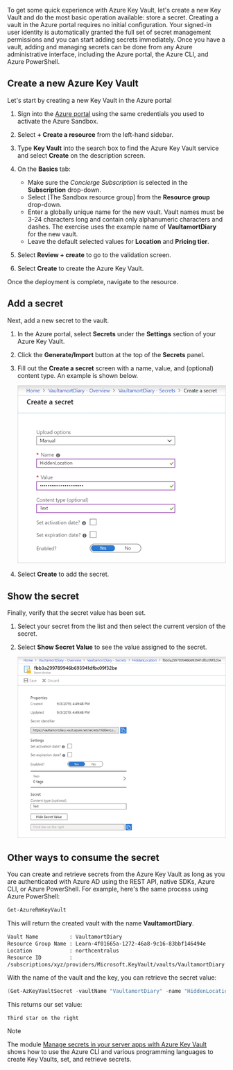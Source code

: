 To get some quick experience with Azure Key Vault, let's create a new Key Vault and do the most basic operation available: store a secret. Creating a vault in the Azure portal requires no initial configuration. Your signed-in user identity is automatically granted the full set of secret management permissions and you can start adding secrets immediately. Once you have a vault, adding and managing secrets can be done from any Azure administrative interface, including the Azure portal, the Azure CLI, and Azure PowerShell.

## Create a new Azure Key Vault

Let's start by creating a new Key Vault in the Azure portal

1. Sign into the [Azure portal](https://portal.azure.com?azure-portal=true) using the same credentials you used to activate the Azure Sandbox.
1. Select **+ Create a resource** from the left-hand sidebar.
1. Type **Key Vault** into the search box to find the Azure Key Vault service and select **Create** on the description screen.

1. On the **Basics** tab:
    - Make sure the _Concierge Subscription_ is selected in the **Subscription** drop-down.
    - Select <rgn>[The Sandbox resource group]</rgn> from the **Resource group** drop-down.
    - Enter a globally unique name for the new vault. Vault names must be 3-24 characters long and contain only alphanumeric characters and dashes. The exercise uses the example name of **VaultamortDiary** for the new vault.
    - Leave the default selected values for **Location** and **Pricing tier**.

1. Select **Review + create** to go to the validation screen.
1. Select **Create** to create the Azure Key Vault.

Once the deployment is complete, navigate to the resource.

## Add a secret

Next, add a new secret to the vault.

1. In the Azure portal, select **Secrets** under the **Settings** section of your Azure Key Vault.
1. Click the **Generate/Import** button at the top of the **Secrets** panel.
1. Fill out the **Create a secret** screen with a name, value, and (optional) content type. An example is shown below.

    ![Screenshot showing the Create a secret pane in the Azure portal for Azure Key Vault](../media/1-create-secret.png)

1. Select **Create** to add the secret.

## Show the secret

Finally, verify that the secret value has been set.

1. Select your secret from the list and then select the current version of the secret.
1. Select **Show Secret Value** to see the value assigned to the secret.

    ![Screenshot showing the secret value in the Azure portal](../media/1-show-secret.png)

## Other ways to consume the secret

You can create and retrieve secrets from the Azure Key Vault as long as you are authenticated with Azure AD using the REST API, native SDKs, Azure CLI, or Azure PowerShell. For example, here's the same process using Azure PowerShell:

```powershell
Get-AzureRmKeyVault
```

This will return the created vault with the name **VaultamortDiary**.

```output
Vault Name          : VaultamortDiary
Resource Group Name : Learn-4f01665a-1272-46a8-9c16-83bbf146494e
Location            : northcentralus
Resource ID         : /subscriptions/xyz/providers/Microsoft.KeyVault/vaults/VaultamortDiary
```

With the name of the vault and the key, you can retrieve the secret value:

```powershell
(Get-AzKeyVaultSecret -vaultName "VaultamortDiary" -name "HiddenLocation").SecretValueText
```

This returns our set value:

```output
Third star on the right
```

> [!NOTE]
> The module [Manage secrets in your server apps with Azure Key Vault](https://docs.microsoft.com/learn/modules/manage-secrets-with-azure-key-vault/) shows how to use the Azure CLI and various programming languages to create Key Vaults, set, and retrieve secrets.
